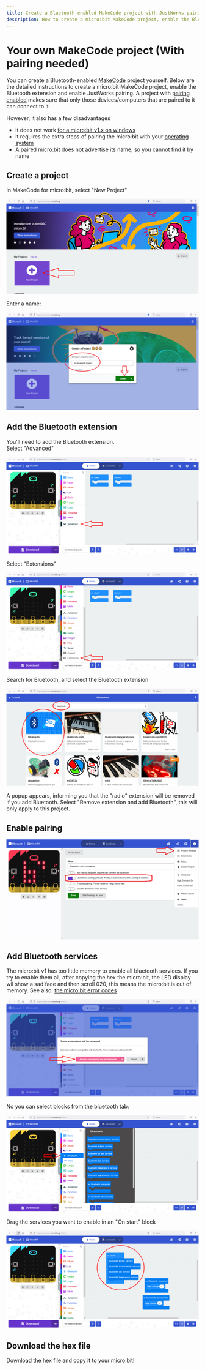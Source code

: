 ```yaml
---
title: Create a Bluetooth-enabled MakeCode project with JustWorks pairing
description: How to create a micro:bit MakeCode project, enable the Bluetooth extension and enable JustWorks pairing
---
```

# Your own MakeCode project (With pairing needed)

You can create a Bluetooth-enabled [MakeCode](https://makecode.microbit.org) project yourself. 
Below are the detailed instructions to create a micro:bit MakeCode project, enable the Bluetooth extension 
and enable JustWorks pairing. A project with [pairing enabled](#enable-pairing) makes sure that only those 
devices/computers that are paired to it can connect to it.

However, it also has a few disadvantages

- it does not work [for a micro:bit v1.x on windows](../index.md#microbit-versions-operating-systems-bluetooth-pairing)
- it requires the extra steps of pairing the micro:bit with your [operating](../bluetooth-pairing/windows/pairing-microbit-windows.md) [system](../bluetooth-pairing/linux/pairing-microbit-linux-gnome.md)
- A paired micro:bit does not advertise its name, so you cannot find it by name 



## Create a project
In MakeCode for micro:bit, select "New Project"  

![New project](makecode-1.png)  
  
Enter a name:

![Name project](makecode-2.png)  


## Add the Bluetooth extension
You'll need to add the Bluetooth extension.   
Select "Advanced"

![Create project](makecode-3.png)  

Select "Extensions"  

![Create project](makecode-4.png)  

Search for Bluetooth, and select the Bluetooth extension

![Create project](makecode-5.png)  

A popup appears, informing you that the "radio" extension will be removed if you add Bluetooth. 
Select "Remove extension and add Bluetooth", this will only apply to this project.  

## Enable pairing

![Select JustWorks pairing in project settings](microbit-just-works-pairing.png)


## Add Bluetooth services
The micro:bit v1 has too little memory to enable all bluetooth services. If you try to enable them all, after 
copying the hex the micro:bit, the LED display wil show a sad face and then scroll 020, this means the micro:bit is out of memory.
See also: [the micro:bit error codes](https://makecode.microbit.org/device/error-codes)

![Create project](makecode-6.png)  

No you can select blocks from the bluetooth tab:  

![Create project](makecode-7.png)  

Drag the services you want to enable in an "On start" block  

![Create project](makecode-8.png)  

## Download the hex file
Download the hex file and copy it to your micro:bit!  

